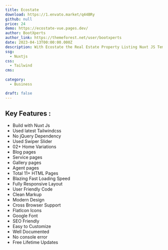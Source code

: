 ```yaml
---
title: Ecostate
download: https://1.envato.market/q44BRy
github: null
price: 24
demo: https://ecostate-vue.pages.dev/
author: BootXperts
author_link: https://themeforest.net/user/bootxperts
date: 2023-04-13T00:00:00.000Z
description: With Ecostate the Real Estate Property Listing Nuxt JS Template, you can craft your desired single property real estate listing website in little to no time.
ssg:
  - Nuxtjs
css:
  - Tailwind
cms:
  
category:
  - Business

draft: false
---
```


## Key Features :

- Build with Nuxt Js
- Used latest Tailwindcss
- No jQuery Dependency
- Used Swiper Slider
- 02+ Home Variations
- Blog pages
- Service pages
- Gallery pages
- Agent pages
- Total 11+ HTML Pages
- Blazing Fast Loading Speed
- Fully Responsive Layout
- User Friendly Code
- Clean Markup
- Modern Design
- Cross Browser Support
- FlatIcon Icons
- Google Font
- SEO Friendly
- Easy to Customize
- Well Documented
- No console error
- Free Lifetime Updates